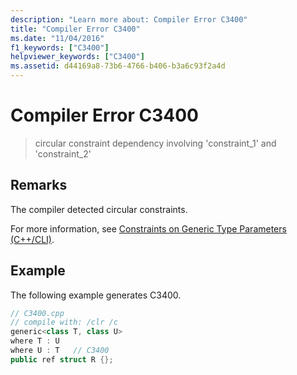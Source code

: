 ```yaml
---
description: "Learn more about: Compiler Error C3400"
title: "Compiler Error C3400"
ms.date: "11/04/2016"
f1_keywords: ["C3400"]
helpviewer_keywords: ["C3400"]
ms.assetid: d44169a8-73b6-4766-b406-b3a6c93f2a4d
---
```

# Compiler Error C3400

> circular constraint dependency involving 'constraint_1' and 'constraint_2'

## Remarks

The compiler detected circular constraints.

For more information, see [Constraints on Generic Type Parameters (C++/CLI)](../../extensions/constraints-on-generic-type-parameters-cpp-cli.md).

## Example

The following example generates C3400.

```cpp
// C3400.cpp
// compile with: /clr /c
generic<class T, class U>
where T : U
where U : T   // C3400
public ref struct R {};
```
